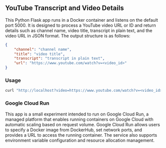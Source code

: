 ## YouTube Transcript and Video Details

This Python Flask app runs in a Docker container and listens on the default port 5000. It is designed to process a YouTube video URL or ID and return details such as channel name, video title, transcript in plain text, and the video URL in JSON format. The output structure is as follows:

```json
{
    "channel": "channel name",
    "title": "video title",
    "transcript": "transcript in plain text",
    "url": "https://www.youtube.com/watch?v=<video_id>"
}
```

### Usage

```bash
curl "http://localhost?video=https://www.youtube.com/watch?v=<video_id>"
```

### Google Cloud Run

This app is a small experiment intended to run on Google Cloud Run, a managed platform that enables running containers on Google Cloud with automatic scaling based on request volume. Google Cloud Run allows users to specify a Docker image from DockerHub, set network ports, and provides a URL to access the running container. The service also supports environment variable configuration and resource allocation management.